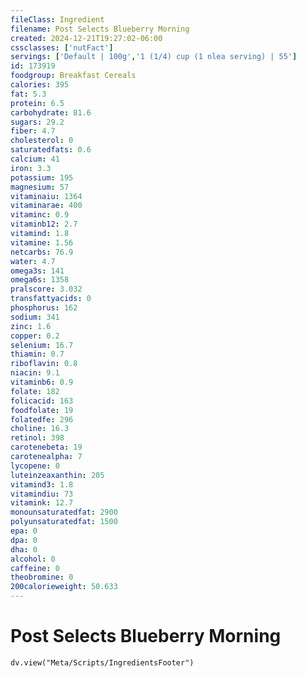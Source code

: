 ```yaml
---
fileClass: Ingredient
filename: Post Selects Blueberry Morning
created: 2024-12-21T19:27:02-06:00
cssclasses: ['nutFact']
servings: ['Default | 100g','1 (1/4) cup (1 nlea serving) | 55']
id: 173919
foodgroup: Breakfast Cereals
calories: 395
fat: 5.3
protein: 6.5
carbohydrate: 81.6
sugars: 29.2
fiber: 4.7
cholesterol: 0
saturatedfats: 0.6
calcium: 41
iron: 3.3
potassium: 195
magnesium: 57
vitaminaiu: 1364
vitaminarae: 400
vitaminc: 0.9
vitaminb12: 2.7
vitamind: 1.8
vitamine: 1.56
netcarbs: 76.9
water: 4.7
omega3s: 141
omega6s: 1358
pralscore: 3.032
transfattyacids: 0
phosphorus: 162
sodium: 341
zinc: 1.6
copper: 0.2
selenium: 16.7
thiamin: 0.7
riboflavin: 0.8
niacin: 9.1
vitaminb6: 0.9
folate: 182
folicacid: 163
foodfolate: 19
folatedfe: 296
choline: 16.3
retinol: 398
carotenebeta: 19
carotenealpha: 7
lycopene: 0
luteinzeaxanthin: 205
vitamind3: 1.8
vitamindiu: 73
vitamink: 12.7
monounsaturatedfat: 2900
polyunsaturatedfat: 1500
epa: 0
dpa: 0
dha: 0
alcohol: 0
caffeine: 0
theobromine: 0
200calorieweight: 50.633
---
```


# Post Selects Blueberry Morning

```dataviewjs
dv.view("Meta/Scripts/IngredientsFooter")
```